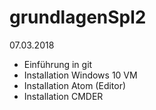 # grundlagenSpl2

07.03.2018
* Einführung in git
* Installation Windows 10 VM
* Installation Atom (Editor)
* Installation CMDER
